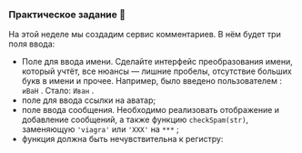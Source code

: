 ### Практическое задание 💎

На этой неделе мы создадим сервис комментариев. В нём будет три поля ввода:

- Поле для ввода имени. Сделайте интерфейс преобразования имени, который учтёт, все нюансы — лишние пробелы, отсутствие больших букв в имени и прочее. 
Например, было введено пользователем : `иВаН` .
Стало: `Иван` .
- поле для ввода ссылки на аватар;
- поле ввода сообщения. Необходимо реализовать отображение и добавление сообщений, а также функцию `checkSpam(str)`, заменяющую `'viagra'` или `'XXX'` на `***` ;
- функция должна быть нечувствительна к регистру:
